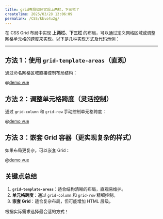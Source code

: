 ```yaml
---
title: grid布局如何实现上两栏，下三栏？
createTime: 2025/03/28 13:06:09
permalink: /CSS/kbvo4u2g/
---
```


在 CSS Grid 布局中实现 **上两栏、下三栏** 的布局，可以通过定义网格区域或调整网格单元格的跨度来实现。以下是几种实现方式及代码示例：

---

## 方法 1：使用 `grid-template-areas`（直观）

通过命名网格区域直接控制布局结构：

@[demo vue](./demo/demo1.vue)

## 方法 2：调整单元格跨度（灵活控制）

通过 `grid-column` 和 `grid-row` 手动控制单元格跨度：

@[demo vue](./demo/demo2.vue)

## 方法 3：嵌套 Grid 容器（更实现复杂的样式）

如果布局更复杂，可以嵌套 Grid：

@[demo vue](./demo/demo3.vue)

## 关键点总结

1. **`grid-template-areas`**：适合结构清晰的布局，直观易维护。
2. **单元格跨度**：通过 `grid-column` 和 `grid-row` 精细控制。
3. **嵌套 Grid**：适合复杂布局，但可能增加 HTML 层级。

根据实际需求选择最合适的方式！
